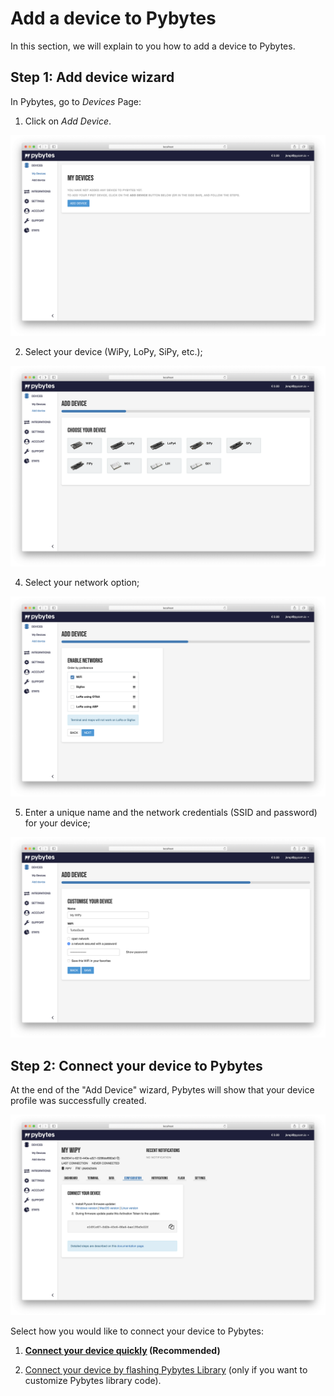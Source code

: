 # Add a device to Pybytes

In this section, we will explain to you how to add a device to Pybytes.

## Step 1: Add device wizard

In Pybytes, go to *Devices* Page:

1. Click on *Add Device*.

![](../../.gitbook/assets/pybytes/add-device/add-device-btn.png)

2. Select your device \(WiPy, LoPy, SiPy, etc.\);

![](../../.gitbook/assets/pybytes/add-device/select-device-type.png)

4. Select your network option;

![](../../.gitbook/assets/pybytes/add-device/network-step.png)

5. Enter a unique name and the network credentials \(SSID and password\) for your device;

![](../../.gitbook/assets/pybytes/add-device/customize-step.png)

## Step 2: Connect your device to Pybytes

At the end of the "Add Device" wizard, Pybytes will show that your device profile was successfully created.

![](../../.gitbook/assets/pybytes/add-device/final-step.png)

Select how you would like to connect your device to Pybytes:

1. **[Connect your device quickly](quick.md) \(Recommended\)**

2. [Connect your device by flashing Pybytes Library](flash.md) \(only if you want to customize Pybytes library code\).
